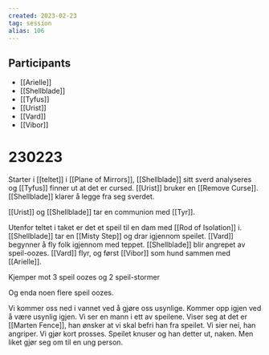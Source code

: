 ```yaml
---
created: 2023-02-23
tag: session
alias: 106
---
```


## Participants
- [[Arielle]]
- [[Shellblade]]
- [[Tyfus]]
- [[Urist]]
- [[Vard]]
- [[Vibor]]

# 230223
Starter i [[teltet]] i [[Plane of Mirrors]], [[Shellblade]] sitt sverd analyseres og [[Tyfus]] finner ut at det er cursed. [[Urist]] bruker en [[Remove Curse]]. [[Shellblade]] klarer å legge fra seg sverdet.

[[Urist]] og [[Shellblade]] tar en communion med [[Tyr]]. 

Utenfor teltet i taket er det et speil til en dam med [[Rod of Isolation]] i. [[Shellblade]] tar en [[Misty Step]] og drar igjennom speilet. [[Vard]] begynner å fly folk igjennom med teppet. [[Shellblade]] blir angrepet av speil-oozes. [[Vard]] flyr, og først [[Vibor]] som hund sammen med [[Arielle]]. 

Kjemper mot 3 speil oozes og 2 speil-stormer

Og enda noen flere speil oozes.

Vi kommer oss ned i vannet ved å gjøre oss usynlige. Kommer opp igjen ved å være usynlig igjen. Vi ser en mann i ett av speilene. Viser seg at det er [[Marten Fence]], han ønsker at vi skal befri han fra speilet. Vi sier nei, han angriper. Vi gjør kort prosses. Speilet knuser og han detter ut, naken. Men liket gjør seg om til en ung person. 

